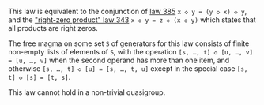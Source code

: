 This law is equivalent to the conjunction of [law 385](https://teorth.github.io/equational_theories/implications/?385) `x ◇ y = (y ◇ x) ◇ y`, and the ["right-zero product" law 343](https://teorth.github.io/equational_theories/implications/?343) `x ◇ y = z ◇ (x ◇ y)` which states that all products are right zeros.

The free magma on some set `S` of generators for this law consists of finite non-empty lists of elements of `S`, with the operation `[s, …, t] ◇ [u, …, v] = [u, …, v]` when the second operand has more than one item, and otherwise `[s, …, t] ◇ [u] = [s, …, t, u]` except in the special case `[s, t] ◇ [s] = [t, s]`.

This law cannot hold in a non-trivial quasigroup.
